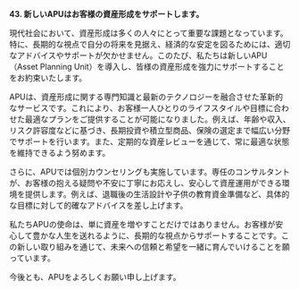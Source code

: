 **43. 新しいAPUはお客様の資産形成をサポートします。**

現代社会において、資産形成は多くの人々にとって重要な課題となっています。特に、長期的な視点で自分の将来を見据え、経済的な安定を図るためには、適切なアドバイスやサポートが欠かせません。このたび、私たちは新しいAPU（Asset Planning Unit）を導入し、皆様の資産形成を強力にサポートすることをお約束いたします。

APUは、資産形成に関する専門知識と最新のテクノロジーを融合させた革新的なサービスです。これにより、お客様一人ひとりのライフスタイルや目標に合わせた最適なプランをご提供することが可能になりました。例えば、年齢や収入、リスク許容度などに基づき、長期投資や積立型商品、保険の選定まで幅広い分野でサポートを行います。また、定期的な資産レビューを通じて、常に最適な状態を維持できるよう努めます。

さらに、APUでは個別カウンセリングも実施しています。専任のコンサルタントが、お客様の抱える疑問や不安に丁寧にお応えし、安心して資産運用ができる環境を提供します。例えば、退職後の生活設計や子供の教育資金準備など、具体的な目標に対して的確なアドバイスを差し上げます。

私たちAPUの使命は、単に資産を増やすことだけではありません。お客様が安心して豊かな人生を送れるように、長期的な視点からサポートすることです。この新しい取り組みを通じて、未来への信頼と希望を一緒に育んでいけることを願っています。

今後とも、APUをよろしくお願い申し上げます。